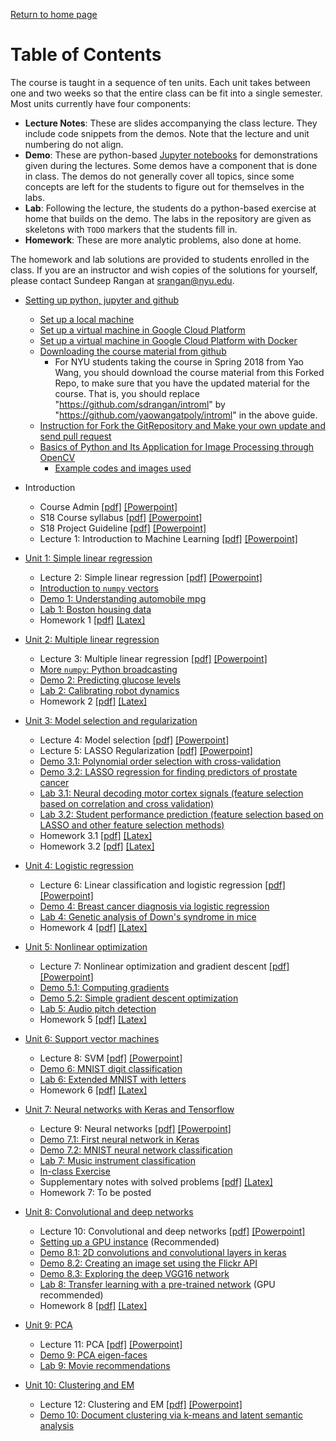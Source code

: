 [Return to home page](./README.md) 

# Table of Contents

The course is taught in a sequence of ten units.  Each unit takes between one
and two weeks so that the entire class can be fit into a single semester.
Most units currently have four components:
* **Lecture Notes**:  These are slides accompanying the class lecture.  They include code snippets
   from the demos.   Note that the lecture and unit numbering do not align.
* **Demo**: These are python-based [Jupyter notebooks](http://jupyter.org/)
   for demonstrations given during the lectures.  Some demos have a
   component that is done in class.  The demos do not generally cover
   all topics, since some concepts are left for the students to figure out 
   for themselves in the labs.
* **Lab**:  Following the lecture, the students do a python-based exercise at home
   that builds on the demo.
   The labs in the repository are given as skeletons with `TODO`
   markers that the students fill in.
* **Homework**:  These are more analytic problems, also done at home.

The homework and lab solutions are provided to students enrolled in the class.
If you are an instructor
and wish copies of the solutions for yourself,
please contact Sundeep Rangan at <srangan@nyu.edu>.

* [Setting up python, jupyter and github](./Basics/setup.md)
    * [Set up a local machine](./Basics/setup.md)
    * [Set up a virtual machine in Google Cloud Platform](./GCP/getting_started.md)
    * [Set up a virtual machine in Google Cloud Platform with Docker](./GCP/docker.md)
    * [Downloading the course material from github](./Basics/github.md)
      * For NYU students taking the course in Spring 2018 from Yao Wang, you should download the course material from this Forked Repo, to make sure that you have the updated material for the course. That is, you should replace "https://github.com/sdrangan/introml" by "https://github.com/yaowangatpoly/introml" in the above guide.
    * [Instruction for Fork the GitRepository and Make your own update and send pull request](https://github.com/ishjain/learnGithub/blob/master/updateMLrepo.md) 
    * [Basics of Python and Its Application for Image Processing through OpenCV](./Basics/PythonTutorial_ACK.pdf)
      * [Example codes and images used](./Basics/PythonSampleCodes.zip)
* Introduction
    * Course Admin [[pdf]](./lectures/CourseAdmin.pdf) [[Powerpoint]](./lectures/CourseAdmin.pptx)
    * S18 Course syllabus [[pdf]](./lectures/EL9123_IntroML_Syllabus_S18.pdf) [[Powerpoint]](./lectures/EL9123_IntroML_Syllabus_S18.pptx)
    * S18 Project Guideline [[pdf]](./lectures/ProjGuideline_S18.pdf) [[Powerpoint]](./lectures/ProjGuideline_S18.pptx)
    * Lecture 1:  Introduction to Machine Learning [[pdf]](./lectures/Lect01_IntroML.pdf)
     [[Powerpoint]](./lectures/Lect01_IntroML.pptx)    
* [Unit 1:  Simple linear regression](./unit01_simp_lin_reg/readme.md)
    * Lecture 2:  Simple linear regression [[pdf]](./lectures/Lect02_SimpRegression.pdf)
     [[Powerpoint]](./lectures/Lect02_SimpRegression.pptx)    
    * [Introduction to `numpy` vectors](./Basics/intro_vectors.ipynb)
    * [Demo 1:  Understanding automobile mpg](./unit01_simp_lin_reg/demo01_auto_mpg.ipynb)
    * [Lab 1: Boston housing data](./unit01_simp_lin_reg/lab01_housing_partial.ipynb) 
    * Homework 1 [[pdf]](./unit01_simp_lin_reg/hw/hw01_simp_lin_reg.pdf)
     [[Latex]](./unit01_simp_lin_reg/hw/hw01_simp_lin_reg.tex)
* [Unit 2:  Multiple linear regression](./unit02_mult_lin_reg/readme.md)
    * Lecture 3:  Multiple linear regression [[pdf]](./lectures/Lect03_MultLinRegression.pdf)
     [[Powerpoint]](./lectures/Lect03_MultLinRegression.pptx)    
    * [More `numpy`:  Python broadcasting](./Basics/numpy_axes_broadcasting.ipynb)      
    * [Demo 2:  Predicting glucose levels](./unit02_mult_lin_reg/demo02_glucose.ipynb)
    * [Lab 2: Calibrating robot dynamics](./unit02_mult_lin_reg/lab02_robot_calib_partial.ipynb)
    * Homework 2 [[pdf]](./unit02_mult_lin_reg/hw/hw02_mult_reg.pdf)
    [[Latex]](./unit02_mult_lin_reg/hw/hw02_mult_reg.tex)
* [Unit 3:  Model selection and regularization](./unit03_model_sel/readme.md)
    * Lecture 4:  Model selection [[pdf]](./lectures/Lect04_ModelSelection.pdf)
     [[Powerpoint]](./lectures/Lect04_ModelSelection.pptx)    
    * Lecture 5:  LASSO Regularization [[pdf]](./lectures/Lect05_Lasso.pdf)
     [[Powerpoint]](./lectures/Lect05_Lasso.pptx)         
    * [Demo 3.1:  Polynomial order selection with cross-validation](./unit03_model_sel/demo03_1_polyfit.ipynb)
    * [Demo 3.2:  LASSO regression for finding predictors of prostate cancer](./unit03_model_sel/demo03_2_prostate.ipynb) 
    * [Lab 3.1: Neural decoding motor cortex signals (feature selection based on correlation and cross validation)](./unit03_model_sel/lab03a_neural_partial.ipynb) 
    * [Lab 3.2: Student performance prediction (feature selection based on LASSO and other feature selection methods)](./unit03_model_sel/lab03b_student-performance_LASSO.ipynb) 
    * Homework 3.1 [[pdf]](./unit03_model_sel/hw/hw03_model_sel.pdf) [[Latex]](./unit03_model_sel/hw/hw03_model_sel.tex)
    * Homework 3.2 [[pdf]](./unit03_model_sel/hw/hw03b_LASSO.pdf) [[Latex]](./unit03_model_sel/hw/hw03b_LASSO.tex)
* [Unit 4:  Logistic regression](./unit04_logistic/readme.md)
    * Lecture 6:  Linear classification and logistic regression
    [[pdf]](./lectures/Lect06_LogisticReg.pdf)
    [[Powerpoint]](./lectures/Lect06_LogisticReg.pptx)         
    * [Demo 4:  Breast cancer diagnosis via logistic regression](./unit04_logistic/demo04_breast_cancer.ipynb)
    * [Lab 4: Genetic analysis of Down's syndrome in mice](./unit04_logistic/lab04_gene_partial.ipynb)
    * Homework 4 [[pdf]](./unit04_logistic/hw/hw04_logistic.pdf)
    [[Latex]](./unit04_logistic/hw/hw04_logistic.tex) 
* [Unit 5:  Nonlinear optimization](./unit05_optim/readme.md)
    * Lecture 7:  Nonlinear optimization and gradient descent
    [[pdf]](./lectures/Lect07_Optim.pdf)
    [[Powerpoint]](./lectures/Lect07_Optim.pptx)         
    * [Demo 5.1:  Computing gradients](./unit05_optim/demo05_1_computing_gradients.ipynb)
    * [Demo 5.2:  Simple gradient descent optimization](./unit05_optim/demo05_2_grad_descent.ipynb)    
    * [Lab 5: Audio pitch detection](./unit05_optim/lab05_audio_partial.ipynb)
    * Homework 5 [[pdf]](./unit05_optim/hw/hw05_optim.pdf)
    [[Latex]](./unit05_optim/hw/hw05_optim.tex)
* [Unit 6:  Support vector machines](./unit06_svm/readme.md)
    * Lecture 8:  SVM [[pdf]](./lectures/Lect08_SVM.pdf)
    [[Powerpoint]](./lectures/Lect08_SVM.pptx)         
    * [Demo 6:  MNIST digit classification](./unit06_svm/demo06_mnist_svm.ipynb)
    * [Lab 6: Extended MNIST with letters](./unit06_svm/lab06_emnist_partial.ipynb)
    * Homework 6 [[pdf]](./unit06_svm/hw/hw06_svm.pdf) [[Latex]](./unit06_svm/hw/hw06_svm.tex) 
* [Unit 7: Neural networks with Keras and Tensorflow](./unit07_neural/readme.md)
    * Lecture 9:  Neural networks [[pdf]](./lectures/Lect09_NeuralNet.pdf)
    [[Powerpoint]](./lectures/Lect09_NeuralNet.pptx)         
    * [Demo 7.1: First neural network in Keras](./unit07_neural/demo07_1_synthetic.ipynb)
    * [Demo 7.2: MNIST neural network classification](./unit07_neural/demo07_1_mnist_neural.ipynb)
    * [Lab 7:  Music instrument classification](./unit07_neural/lab07_music_partial.ipynb)
    * [In-class Exercise](./unit07_neural/InclassExercise.ipynb)
    * Supplementary notes with solved problems [[pdf]](./unit07_neural/hw/hw07_neural.pdf) [[Latex]](./unit07_neural/hw/hw07_neural.tex)
    * Homework 7: To be posted
      
* [Unit 8:  Convolutional and deep networks](./unit08_cnn/readme.md)
    * Lecture 10:  Convolutional and deep networks
    [[pdf]](./lectures/Lect10_ConvNet.pdf)
    [[Powerpoint]](./lectures/Lect10_ConvNet.pptx)         
    * [Setting up a GPU instance](./GCP/gpu_setup.md) (Recommended)
    * [Demo 8.1: 2D convolutions and convolutional layers in keras](./unit08_cnn/demo08_1_convolutions.ipynb)
    * [Demo 8.2: Creating an image set using the Flickr API](./unit08_cnn/demo08_2_flickr_images.ipynb)
    * [Demo 8.3: Exploring the deep VGG16 network](./unit08_cnn/demo08_3_vgg16.ipynb)
    * [Lab 8:  Transfer learning with a pre-trained network](./unit08_cnn/lab08_fine_tune_partial.ipynb)
    (GPU recommended)
    * Homework 8 [[pdf]](./unit08_cnn/hw/hw08_cnn.pdf) [[Latex]](./unit08_cnn/hw/hw08_cnn.tex)
* [Unit 9:  PCA](./pca/readme.md)
    * Lecture 11:  PCA [[pdf]](./lectures/Lect11_PCA.pdf)
    [[Powerpoint]](./lectures/Lect11_PCA.pptx)         
    * [Demo 9:  PCA eigen-faces](./unit09_pca/demo09_eigen_face.ipynb)
    * [Lab 9: Movie recommendations](./unit09_pca/lab09_movies_partial.ipynb)    
* [Unit 10:  Clustering and EM](./unit10_cluster/readme.md)
    * Lecture 12:  Clustering and EM [[pdf]](./lectures/Lect12_Clustering.pdf)
    [[Powerpoint]](./lectures/Lect12_Clustering.pptx)         
    * [Demo 10: Document clustering via k-means and latent semantic analysis](./unit10_cluster/demo10_doc_cluster.ipynb)
    

